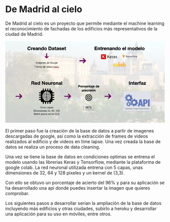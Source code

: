 # De Madrid al cielo

De Madrid al cielo es un proyecto que permite mediante el machine learning el reconocimiento de fachadas de los edificios más representativos de la ciudad de Madrid.

![Alt text](images/pres.jpg?raw=true "Title") 

El primer paso fue la creación de la base de datos a partir de imagenes descargadas de google, así como la extracción de frames de videos realizados al edificio y de videos en time lapse. Una vez creada la base de datos se realiza un proceso de data cleaning.

Una vez se tiene la base de datos en condiciones optimas se entrena el modelo usando las librerias Keras y Tensorflow, mediante la plataforma de google colab. La red neuronal utilizada entrena con 5 capas, unas dimensiones de 32, 64 y 128 pixeles y un kernel de (3,3).

Con ello se obtuvo un porcentaje de acierto del 96% y para su aplicación se ha desarrollado una api donde puedes insertar la imagen que quieres comprobar.

Los siguientes pasos a desarrollar serían la ampliación de la base de datos incluyendo más edificios y otras ciudades, subirlo a heroku y desarrollar una aplicación para su uso en móviles, entre otros.
